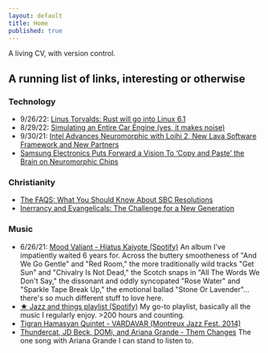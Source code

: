 ```yaml
---
layout: default
title: Home
published: true
---
```


<!-- <article class="post index" role="article"> -->

  <!-- <h1 class="post-title">{{ site.description }}</h1> -->

A living CV, with version control.

## A running list of links, interesting or otherwise

### Technology
- 9/26/22: [Linus Torvalds: Rust will go into Linux 6.1](https://www.zdnet.com/article/linus-torvalds-rust-will-go-into-linux-6-1/)
- 8/29/22: [Simulating an Entire Car Engine (yes, it makes noise)](https://www.youtube.com/watch?v=RKT-sKtR970)
- 9/30/21: [Intel Advances Neuromorphic with Loihi 2, New Lava Software Framework and New Partners](https://www.intel.com/content/www/us/en/newsroom/news/intel-unveils-neuromorphic-loihi-2-lava-software.html#gs.d6xts8)
- [Samsung Electronics Puts Forward a Vision To ‘Copy and Paste’ the Brain on Neuromorphic Chips](https://news.samsung.com/global/samsung-electronics-puts-forward-a-vision-to-copy-and-paste-the-brain-on-neuromorphic-chips)

### Christianity
- [The FAQS: What You Should Know About SBC Resolutions](https://www.thegospelcoalition.org/article/know-sbc-resolutions/)
- [Inerrancy and Evangelicals: The Challenge for a New Generation](https://www.thegospelcoalition.org/article/inerrancy-evangelicals/)

### Music
- 6/26/21: [Mood Valiant - Hiatus Kaiyote (Spotify)](https://open.spotify.com/album/456WeVeZk38VJuqg2sL7QG?si=i85bbCaMQjevYckwqA9myw&dl_branch=1) An album I've impatiently waited 6 years for. Across the buttery smootheness of "And We Go Gentle" and "Red Room," the more traditionally wild tracks "Get Sun" and "Chivalry Is Not Dead," the Scotch snaps in "All The Words We Don't Say," the dissonant and oddly syncopated "Rose Water" and "Sparkle Tape Break Up," the emotional ballad "Stone Or Lavender"... there's so much different stuff to love here.
- [★ Jazz and things playlist (Spotify)](https://open.spotify.com/playlist/43EEnlpxXMjQ2aPZVUQL15?si=743fe02876cf4988) My go-to playlist, basically all the music I regularly enjoy. >200 hours and counting.
- <a href="https://www.youtube.com/watch?v=gzFAR6aN20g&feature=youtu.be">Tigran Hamasyan Quintet - VARDAVAR (Montreux Jazz Fest. 2014)</a>
- [Thundercat, JD Beck, DOMi, and Ariana Grande - Them Changes](https://www.youtube.com/watch?v=SxKsIBkvRsA&ab_channel=gettnastyyonins) The one song with Ariana Grande I can stand to listen to.
